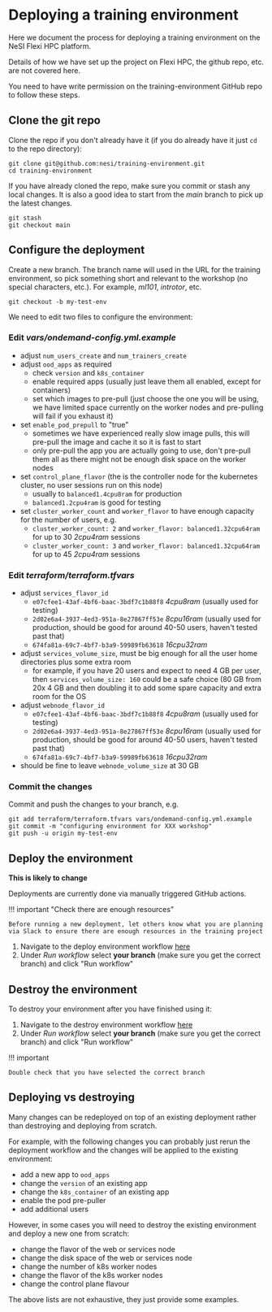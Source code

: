 # Deploying a training environment

Here we document the process for deploying a training environment on the NeSI Flexi HPC platform.

Details of how we have set up the project on Flexi HPC, the github repo, etc. are not covered here.

You need to have write permission on the training-environment GitHub repo to follow these steps.

## Clone the git repo

Clone the repo if you don't already have it (if you do already have it just `cd` to the repo directory):

```
git clone git@github.com:nesi/training-environment.git
cd training-environment
```

If you have already cloned the repo, make sure you commit or stash any local changes.
It is also a good idea to start from the *main* branch to pick up the latest changes.

```
git stash
git checkout main
```

## Configure the deployment

Create a new branch. The branch name will used in the URL for the training environment, so pick something short and relevant to the workshop (no special characters, etc.). For example, *ml101*, *introtor*, etc.

```
git checkout -b my-test-env
```

We need to edit two files to configure the environment:

### Edit *vars/ondemand-config.yml.example*

- adjust `num_users_create` and `num_trainers_create`
- adjust `ood_apps` as required
    - check `version` and `k8s_container`
    - enable required apps (usually just leave them all enabled, except for containers)
    - set which images to pre-pull (just choose the one you will be using, we have limited space currently on the worker nodes and pre-pulling will fail if you exhaust it)
- set `enable_pod_prepull` to "true"
    - sometimes we have experienced really slow image pulls, this will pre-pull the image and cache it so it is fast to start
    - only pre-pull the app you are actually going to use, don't pre-pull them all as there might not be enough disk space on the worker nodes
- set `control_plane_flavor` (the is the controller node for the kubernetes cluster, no user sessions run on this node)
    - usually to `balanced1.4cpu8ram` for production
    - `balanced1.2cpu4ram` is good for testing
- set `cluster_worker_count` and `worker_flavor` to have enough capacity for the number of users, e.g.
    - `cluster_worker_count: 2` and `worker_flavor: balanced1.32cpu64ram` for up to 30 *2cpu4ram* sessions
    - `cluster_worker_count: 3` and `worker_flavor: balanced1.32cpu64ram` for up to 45 *2cpu4ram* sessions

### Edit *terraform/terraform.tfvars*

- adjust `services_flavor_id`
    - `e07cfee1-43af-4bf6-baac-3bdf7c1b88f8` *4cpu8ram* (usually used for testing)
    - `2d02e6a4-3937-4ed3-951a-8e27867ff53e` *8cpu16ram* (usually used for production, should be good for around 40-50 users, haven't tested past that)
    - `674fa81a-69c7-4bf7-b3a9-59989fb63618` *16cpu32ram*
- adjust `services_volume_size`, must be big enough for all the user home directories plus some extra room
    - for example, if you have 20 users and expect to need 4 GB per user, then `services_volume_size: 160` could be a safe choice (80 GB from 20x 4 GB and then doubling it to add some spare capacity and extra room for the OS
- adjust `webnode_flavor_id`
    - `e07cfee1-43af-4bf6-baac-3bdf7c1b88f8` *4cpu8ram* (usually used for testing)
    - `2d02e6a4-3937-4ed3-951a-8e27867ff53e` *8cpu16ram* (usually used for production, should be good for around 40-50 users, haven't tested past that)
    - `674fa81a-69c7-4bf7-b3a9-59989fb63618` *16cpu32ram*
- should be fine to leave `webnode_volume_size` at 30 GB

### Commit the changes

Commit and push the changes to your branch, e.g.

```
git add terraform/terraform.tfvars vars/ondemand-config.yml.example
git commit -m "configuring environment for XXX workshop"
git push -u origin my-test-env
```

## Deploy the environment

**This is likely to change**

Deployments are currently done via manually triggered GitHub actions.

!!! important "Check there are enough resources"

    Before running a new deployment, let others know what you are planning via Slack to ensure there are enough resources in the training project

1. Navigate to the deploy environment workflow [here](https://github.com/nesi/training-environment/actions/workflows/deploy.yml)
2. Under *Run workflow* select **your branch** (make sure you get the correct branch) and click "Run workflow"

## Destroy the environment

To destroy your environment after you have finished using it:

1. Navigate to the destroy environment workflow [here](https://github.com/nesi/training-environment/actions/workflows/destroy.yml)
2. Under *Run workflow* select **your branch** (make sure you get the correct branch) and click "Run workflow"

!!! important 

    Double check that you have selected the correct branch

## Deploying vs destroying

Many changes can be redeployed on top of an existing deployment rather than destroying and deploying from scratch.

For example, with the following changes you can probably just rerun the deployment workflow and the changes will be applied to the existing environment:

- add a new app to `ood_apps`
- change the `version` of an existing app
- change the `k8s_container` of an existing app
- enable the pod pre-puller
- add additional users

However, in some cases you will need to destroy the existing environment and deploy a new one from scratch:

- change the flavor of the web or services node
- change the disk space of the web or services node
- change the number of k8s worker nodes
- change the flavor of the k8s worker nodes
- change the control plane flavour

The above lists are not exhaustive, they just provide some examples.
